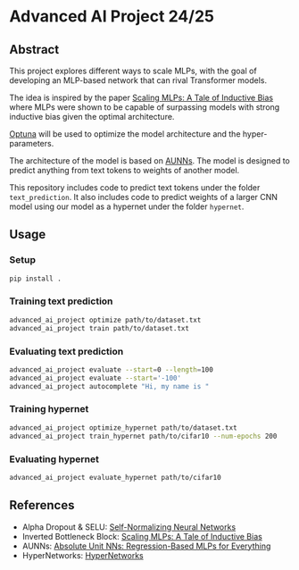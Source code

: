 # Advanced AI Project 24/25

## Abstract
This project explores different ways to scale MLPs, with the goal of developing an MLP-based network that can rival Transformer models.

The idea is inspired by the paper [Scaling MLPs: A Tale of Inductive Bias](https://arxiv.org/abs/2306.13575) where MLPs were shown to be capable of surpassing models with strong inductive bias given the optimal architecture.

[Optuna](https://optuna.org/) will be used to optimize the model architecture and the hyper-parameters.

The architecture of the model is based on [AUNNs](https://gwern.net/aunn). The model is designed to predict anything from text tokens to weights of another model.

This repository includes code to predict text tokens under the folder `text_prediction`.
It also includes code to predict weights of a larger CNN model using our model as a hypernet under the folder `hypernet`.

## Usage

### Setup

```bash
pip install .
```

### Training text prediction

```bash
advanced_ai_project optimize path/to/dataset.txt
advanced_ai_project train path/to/dataset.txt
```

### Evaluating text prediction

```bash
advanced_ai_project evaluate --start=0 --length=100
advanced_ai_project evaluate --start='-100'
advanced_ai_project autocomplete "Hi, my name is "
```

### Training hypernet

```bash
advanced_ai_project optimize_hypernet path/to/dataset.txt
advanced_ai_project train_hypernet path/to/cifar10 --num-epochs 200
```

### Evaluating hypernet

```bash
advanced_ai_project evaluate_hypernet path/to/cifar10
```

## References
- Alpha Dropout & SELU: [Self-Normalizing Neural Networks](https://arxiv.org/abs/1706.02515)
- Inverted Bottleneck Block: [Scaling MLPs: A Tale of Inductive Bias](https://arxiv.org/abs/2306.13575)
- AUNNs: [Absolute Unit NNs: Regression-Based MLPs for Everything](https://gwern.net/aunn)
- HyperNetworks: [HyperNetworks](https://arxiv.org/abs/1609.09106)
